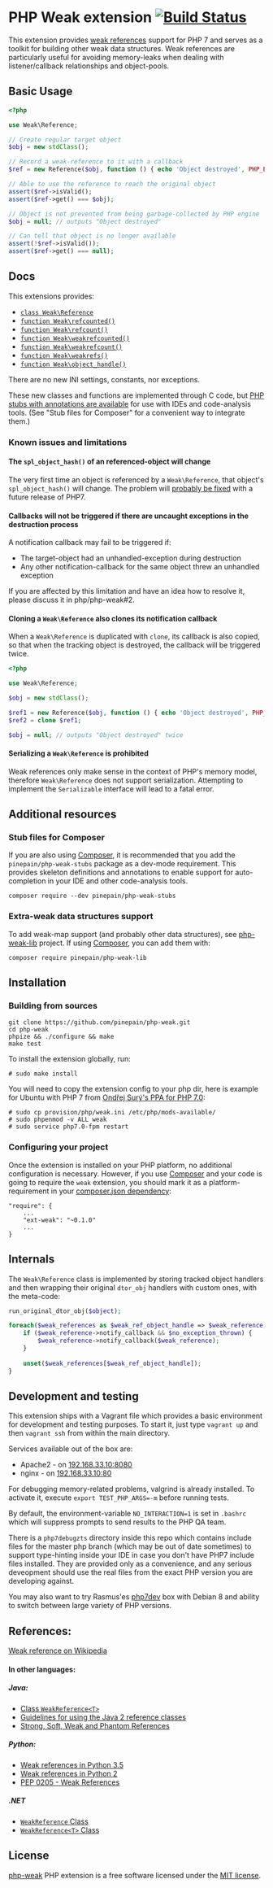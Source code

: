 # PHP Weak extension [![Build Status](https://travis-ci.org/pinepain/php-weak.svg)](https://travis-ci.org/pinepain/php-weak)

This extension provides [weak references](https://en.wikipedia.org/wiki/Weak_reference) support for PHP 7 and serves as a toolkit for building other weak data structures. Weak references are particularly useful for avoiding memory-leaks when dealing with listener/callback relationships and object-pools.

## Basic Usage

```php
<?php

use Weak\Reference;

// Create regular target object
$obj = new stdClass();

// Record a weak-reference to it with a callback
$ref = new Reference($obj, function () { echo 'Object destroyed', PHP_EOL; });

// Able to use the reference to reach the original object
assert($ref->isValid();
assert($ref->get() === $obj);

// Object is not prevented from being garbage-collected by PHP engine
$obj = null; // outputs "Object destroyed"

// Can tell that object is no longer available
assert(!$ref->isValid());
assert($ref->get() === null);


```

    
## Docs

This extensions provides:

  - [`class Weak\Reference`](stubs/weak/Reference.php)
  - [`function Weak\refcounted()`](stubs/weak/functions.php)
  - [`function Weak\refcount()`](stubs/weak/functions.php)
  - [`function Weak\weakrefcounted()`](stubs/weak/functions.php)
  - [`function Weak\weakrefcount()`](stubs/weak/functions.php)
  - [`function Weak\weakrefs()`](stubs/weak/functions.php)
  - [`function Weak\object_handle()`](stubs/weak/functions.php)

There are no new INI settings, constants, nor exceptions. 

These new classes and functions are implemented through C code, but [PHP stubs with annotations are available](./stubs/weak) for use with IDEs and code-analysis tools. (See "Stub files for Composer" for a convenient way to integrate them.)

### Known issues and limitations

#### The `spl_object_hash()` of an referenced-object will change

The very first time an object is referenced by a `Weak\Reference`, that object's `spl_object_hash()` will change. The problem will [probably be fixed](https://github.com/php/php-src/pull/1724) with a future release of PHP7. 

#### Callbacks will not be triggered if there are uncaught exceptions in the destruction process

A notification callback may fail to be triggered if:
* The target-object had an unhandled-exception during destruction
* Any other notification-callback for the same object threw an unhandled exception

If you are affected by this limitation and have an idea how to resolve it, please discuss it in php/php-weak#2.

#### Cloning a `Weak\Reference` also clones its notification callback
 
When a `Weak\Reference` is duplicated with `clone`, its callback is also copied, so that when the tracking object is destroyed, the callback will be triggered twice.

```php
<?php

use Weak\Reference;

$obj = new stdClass();

$ref1 = new Reference($obj, function () { echo 'Object destroyed', PHP_EOL; });
$ref2 = clone $ref1;

$obj = null; // outputs "Object destroyed" twice
```

#### Serializing a `Weak\Reference` is prohibited

Weak references only make sense in the context of PHP's memory model, therefore `Weak\Reference` does not support serialization. Attempting to implement the `Serializable` interface will lead to a fatal error. 


## Additional resources

### Stub files for Composer

If you are also using [Composer](https://getcomposer.org/), it is recommended that you add the `pinepain/php-weak-stubs` package as a dev-mode requirement. This provides skeleton definitions and annotations to enable support for auto-completion in your IDE and other code-analysis tools.

    composer require --dev pinepain/php-weak-stubs

### Extra-weak data structures support

To add weak-map support (and probably other data structures), see [php-weak-lib](https://github.com/pinepain/php-weak-lib)
project. If using [Composer](https://getcomposer.org/), you can add them with:

    composer require pinepain/php-weak-lib

## Installation

### Building from sources

    git clone https://github.com/pinepain/php-weak.git
    cd php-weak
    phpize && ./configure && make
    make test

To install the extension globally, run:
    
    # sudo make install

You will need to copy the extension config to your php dir, here is example for Ubuntu with PHP 7 from
[Ondřej Surý's PPA for PHP 7.0](https://launchpad.net/~ondrej/+archive/ubuntu/php-7.0):
   
    # sudo cp provision/php/weak.ini /etc/php/mods-available/
    # sudo phpenmod -v ALL weak
    # sudo service php7.0-fpm restart

### Configuring your project

Once the extension is installed on your PHP platform, no additional configuration is necessary. However, if you  use [Composer](https://getcomposer.org/) and your code is going to require the `weak` extension, you should mark it as a platform-requirement in your [composer.json dependency](https://getcomposer.org/doc/02-libraries.md#platform-packages):

    "require": {
        ...
        "ext-weak": "~0.1.0"
        ...
    }


## Internals

The `Weak\Reference` class is implemented by storing tracked object handlers and then wrapping their original `dtor_obj` handlers with custom ones, with the meta-code:

```php
run_original_dtor_obj($object);

foreach($weak_references as $weak_ref_object_handle => $weak_reference) {
    if ($weak_reference->notify_callback && $no_exception_thrown) {
        $weak_reference->notify_callback($weak_reference);
    }
    
    unset($weak_references[$weak_ref_object_handle]);
}
```

## Development and testing

This extension ships with a Vagrant file which provides a basic environment for development and testing purposes. 
To start it, just type `vagrant up` and then `vagrant ssh` from within the main directory.

Services available out of the box are:

 - Apache2 - on [192.168.33.10:8080](http://192.168.33.102:8080)
 - nginx - on [192.168.33.10:80](http://192.168.33.102:80)

For debugging memory-related problems, valgrind is already installed. To activate it, execute `export TEST_PHP_ARGS=-m` before running tests.

By default, the environment-variable `NO_INTERACTION=1` is set in `.bashrc` which will suppress prompts to send results to the PHP QA team.

There is a `php7debugzts` directory inside this repo which contains include files for the master php branch (which may be out of date sometimes) to support type-hinting inside your IDE in case you don't have PHP7 include files installed. They are provided only as a convenience, and any serious deveopment should use the real files from the exact PHP version you are developing against.

You may also want to try Rasmus'es [php7dev](https://github.com/rlerdorf/php7dev) box with Debian 8 and ability to switch between large variety of PHP versions.

## References:
 
  [Weak reference on Wikipedia](https://en.wikipedia.org/wiki/Weak_reference)

#### In other languages:

##### Java:

  - [Class `WeakReference<T>`](https://docs.oracle.com/javase/7/docs/api/java/lang/ref/WeakReference.html)
  - [Guidelines for using the Java 2 reference classes](http://www.ibm.com/developerworks/library/j-refs/)
  - [Strong, Soft, Weak and Phantom References](http://neverfear.org/blog/view/150/Strong_Soft_Weak_and_Phantom_References_Java)

##### Python:
    
  - [Weak references in Python 3.5](https://docs.python.org/3.5/library/weakref.html)
  - [Weak references in Python 2](https://docs.python.org/2/library/weakref.html)
  - [PEP 0205 - Weak References](https://www.python.org/dev/peps/pep-0205)

##### .NET

  - [`WeakReference` Class](https://msdn.microsoft.com/en-us/library/system.weakreference.aspx)
  - [`WeakReference<T>` Class](https://msdn.microsoft.com/en-us/library/gg712738%28v=vs.110%29.aspx)

## License

[php-weak](https://github.com/pinepain/php-weak) PHP extension is a free software licensed under the [MIT license](http://opensource.org/licenses/MIT).
